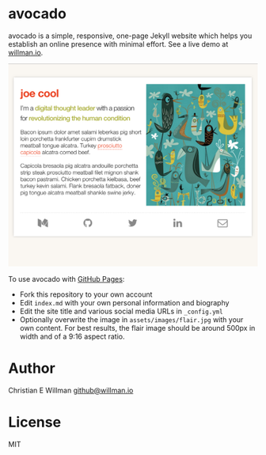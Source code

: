 # avocado

avocado is a simple, responsive, one-page Jekyll website which helps you establish an
online presence with minimal effort. See a live demo at [willman.io](http://willman.io).

![avocado in action](/screenshots/full_size.png)

To use avocado with [GitHub Pages](https://pages.github.com/):

- Fork this repository to your own account
- Edit `index.md` with your own personal information and biography
- Edit the site title and various social media URLs in `_config.yml`
- Optionally overwrite the image in `assets/images/flair.jpg` with your own content.
  For best results, the flair image should be around 500px in width and of a 9:16 aspect
  ratio.

# Author
Christian E Willman <github@willman.io>

# License
MIT
